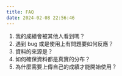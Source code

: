 ```yaml
---
title: FAQ
date: 2024-02-08 22:56:46
---
```


1. 我的成績會被其他人看到嗎？
2. 遇到 bug 或是使用上有問題要如何反應？
3. 資料的來源是？
4. 如何確保資料都是真實的分布？
5. 為什麼需要上傳自己的成績才能開始使用？
